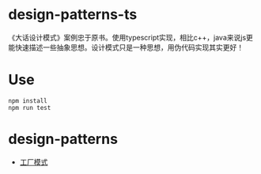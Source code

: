 # design-patterns-ts
《大话设计模式》案例忠于原书。使用typescript实现，相比c++，java来说js更能快速描述一些抽象思想。设计模式只是一种思想，用伪代码实现其实更好！
# Use
```
npm install
npm run test
```
# design-patterns
- [工厂模式](./src/factory.ts)

